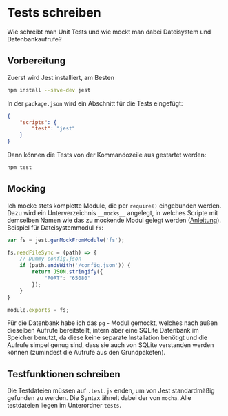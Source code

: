 # Tests schreiben

Wie schreibt man Unit Tests und wie mockt man dabei Dateisystem und Datenbankaufrufe?

## Vorbereitung

Zuerst wird Jest installiert, am Besten

```sh
npm install --save-dev jest
```

In der `package.json` wird ein Abschnitt für die Tests eingefügt:

```json
{
    "scripts": {
        "test": "jest"
    }
}
```

Dann können die Tests von der Kommandozeile aus gestartet werden:

```sh
npm test
```

## Mocking

Ich mocke stets komplette Module, die per `require()` eingebunden werden. Dazu wird ein Unterverzeichnis `__mocks__` angelegt, in welches Scripte mit demselben Namen wie das zu mockende Modul gelegt werden ([Anleitung](https://jestjs.io/docs/en/manual-mocks#examples)). Beispiel für Dateisystemmodul `fs`:

```js
var fs = jest.genMockFromModule('fs');

fs.readFileSync = (path) => {
    // Dummy config.json
    if (path.endsWith('/config.json')) {
        return JSON.stringify({
            "PORT": "65080"
        });
    }
}

module.exports = fs;
```

Für die Datenbank habe ich das `pg` - Modul gemockt, welches nach außen dieselben Aufrufe bereitstellt, intern aber eine SQLite Datenbank im Speicher benutzt, da diese keine separate Installation benötigt und die Aufrufe simpel genug sind, dass sie auch von SQLite verstanden werden können (zumindest die Aufrufe aus den Grundpaketen).

## Testfunktionen schreiben

Die Testdateien müssen auf `.test.js` enden, um von Jest standardmäßig gefunden zu werden. Die Syntax ähnelt dabei der von `mocha`. Alle testdateien liegen im Unterordner `tests`.
